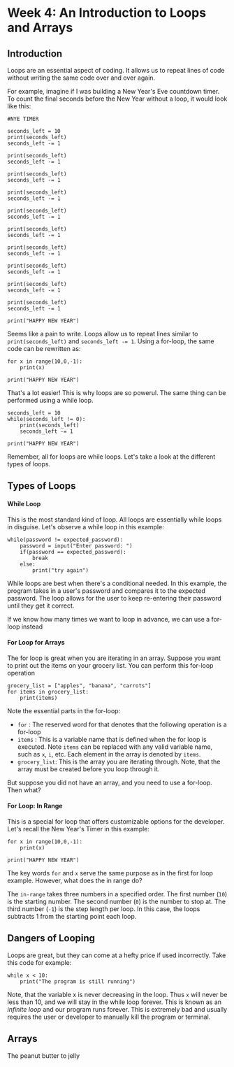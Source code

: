 # Week 4: An Introduction to Loops and Arrays

## Introduction
Loops are an essential aspect of coding. It allows us to repeat lines of code without writing the same code over and over again.

For example, imagine if I was building a New Year's Eve countdown timer. To count the final seconds before the New Year without a loop, it would look like this:

```
#NYE TIMER

seconds_left = 10
print(seconds_left)
seconds_left -= 1

print(seconds_left)
seconds_left -= 1

print(seconds_left)
seconds_left -= 1

print(seconds_left)
seconds_left -= 1

print(seconds_left)
seconds_left -= 1

print(seconds_left)
seconds_left -= 1

print(seconds_left)
seconds_left -= 1

print(seconds_left)
seconds_left -= 1

print(seconds_left)
seconds_left -= 1

print(seconds_left)
seconds_left -= 1

print("HAPPY NEW YEAR")
```

Seems like a pain to write. Loops allow us to repeat lines similar to `print(seconds_left)` and `seconds_left -= 1`. Using a for-loop, the same code can be rewritten as:

```
for x in range(10,0,-1):
    print(x)

print("HAPPY NEW YEAR")
```

That's a lot easier! This is why loops are so powerul. The same thing can be performed using a while loop. 

```
seconds_left = 10
while(seconds_left != 0):
    print(seconds_left)
    seconds_left -= 1

print("HAPPY NEW YEAR")
```

Remember, all for loops are while loops. Let's take a look at the different types of loops.

## Types of Loops

#### While Loop

This is the most standard kind of loop. All loops are essentially while loops in disguise. Let's observe a while loop in this example:
```
while(password != expected_password):
    password = input("Enter password: ")
    if(password == expected_password):
        break
    else:
        print("try again")
```
While loops are best when there's a conditional needed. In this example, the program takes in a user's password and compares it to the expected password. The loop allows for the user to keep re-entering their password until they get it correct.

If we know how many times we want to loop in advance, we can use a for-loop instead

#### For Loop for Arrays
The for loop is great when you are iterating in an array. Suppose you want to print out the items on your grocery list. You can perform this for-loop operation

```
grocery_list = ["apples", "banana", "carrots"]
for items in grocery_list:
    print(items)
```

Note the essential parts in the for-loop:
- `for` : The reserved word for that denotes that the following operation is a for-loop
- `items` : This is a variable name that is defined when the for loop is executed. Note `items` can be replaced with any valid variable name, such as `x`, `i`, etc. Each element in the array is denoted by `items`.
- `grocery_list`: This is the array you are iterating through. Note, that the array must be created before you loop through it.

But suppose you did not have an array, and you need to use a for-loop. Then what?

#### For Loop: In Range
This is a special for loop that offers customizable options for the developer. Let's recall the New Year's Timer in this example:

```
for x in range(10,0,-1):
    print(x)

print("HAPPY NEW YEAR")
```

The key words `for` and `x` serve the same purpose as in the first for loop example. However, what does the in range do?

The `in-range` takes three numbers in a specified order. The first number (`10`) is the starting number. The second number (`0`) is the number to stop at. The third number (`-1`) is the step length per loop. In this case, the loops subtracts 1 from the starting point each loop.

## Dangers of Looping
Loops are great, but they can come at a hefty price if used incorrectly. Take this code for example:
```
while x < 10:
    print("The program is still running")
```

Note, that the variable x is never decreasing in the loop. Thus `x` will never be less than 10, and we will stay in the while loop forever. This is known as an *infinite loop* and our program runs forever. This is extremely bad and usually requires the user or developer to manually kill the program or terminal.

## Arrays 

The peanut butter to jelly 